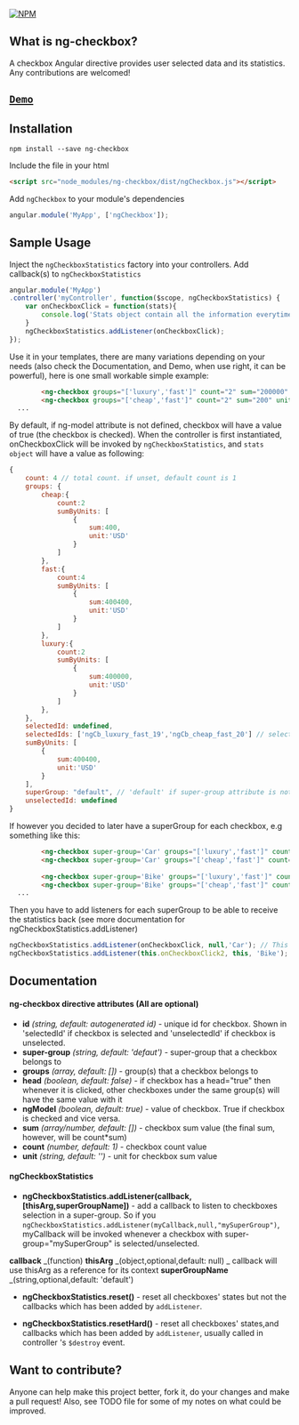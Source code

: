 [![NPM](https://nodei.co/npm/ng-checkbox.png?compact=true)](https://www.npmjs.com/package/ng-checkbox)

## What is ng-checkbox?

A checkbox Angular directive provides user selected data and its statistics. Any contributions are welcomed!

## [`Demo`](http://vinhnghi223.github.io/ng-checkbox/)

## Installation

```
npm install --save ng-checkbox
```

Include the file in your html

```html
<script src="node_modules/ng-checkbox/dist/ngCheckbox.js"></script>
```
Add `ngCheckbox` to your module's dependencies

```js
angular.module('MyApp', ['ngCheckbox']);
```

## Sample Usage

Inject the `ngCheckboxStatistics` factory into your controllers. Add callback(s) to `ngCheckboxStatistics`

```js
angular.module('MyApp')
.controller('myController', function($scope, ngCheckboxStatistics) {
    var onCheckboxClick = function(stats){
        console.log('Stats object contain all the information everytime you select/unselect a checkbox: ',stats);
    }
    ngCheckboxStatistics.addListener(onCheckboxClick);
});
```

Use it in your templates, there are many variations depending on your needs (also check the Documentation, and Demo, when use right, it can be powerful), here is one small workable simple example:

```html
        <ng-checkbox groups="['luxury','fast']" count="2" sum="200000" unit="USD">Car A</ng-checkbox>
        <ng-checkbox groups="['cheap','fast']" count="2" sum="200" unit="USD">Car B</ng-checkbox>
  ...
```

By default, if ng-model attribute is not defined, checkbox will have a value of true (the checkbox is checked). When the controller is first instantiated, onCheckboxClick will be invoked by `ngCheckboxStatistics`, and `stats object` will have a value as following:

```js
{
    count: 4 // total count. if unset, default count is 1
    groups: {
        cheap:{
            count:2
            sumByUnits: [
                {
                    sum:400,
                    unit:'USD'
                }
            ]
        },
        fast:{
            count:4
            sumByUnits: [
                {
                    sum:400400,
                    unit:'USD'
                }
            ]
        },
        luxury:{
            count:2
            sumByUnits: [
                {
                    sum:400000,
                    unit:'USD'
                }
            ]
        },
    },
    selectedId: undefined,
    selectedIds: ['ngCb_luxury_fast_19','ngCb_cheap_fast_20'] // selected checkbox ids. The ids are autogenerated if id attribute is not defined
    sumByUnits: [
        {
            sum:400400,
            unit:'USD'
        }
    ],
    superGroup: "default", // 'default' if super-group attribute is not set
    unselectedId: undefined
}
```

If however you decided to later have a superGroup for each checkbox, e.g something like this:
```html
        <ng-checkbox super-group='Car' groups="['luxury','fast']" count="2" sum="200000" unit="USD">Car A</ng-checkbox>
        <ng-checkbox super-group='Car' groups="['cheap','fast']" count="2" sum="200" unit="USD">Car B</ng-checkbox>
        
        <ng-checkbox super-group='Bike' groups="['luxury','fast']" count="2" sum="1000" unit="USD">Bike A</ng-checkbox>
        <ng-checkbox super-group='Bike' groups="['cheap','fast']" count="2" sum="10" unit="USD">Bike B</ng-checkbox>
  ...
```

Then you have to add listeners for each superGroup to be able to receive the statistics back (see more documentation for ngCheckboxStatistics.addListener)

```js
ngCheckboxStatistics.addListener(onCheckboxClick, null,'Car'); // This will only be invoked whenever the user clicks on 'Car' checkbox(es)
ngCheckboxStatistics.addListener(this.onCheckboxClick2, this, 'Bike'); // if you pass in this.onCheckboxClick2 instead of just onCheckboxClick2, you must pass in the 'this' context object in the second parameter as well
```

## Documentation

#### ng-checkbox directive attributes (All are optional)
* __id__ _(string, default: autogenerated id)_ - unique id for checkbox. Shown in 'selectedId' if checkbox is selected and 'unselectedId' if checkbox is unselected.
* __super-group__ _(string, default: 'defaut')_ - super-group that a checkbox belongs to
* __groups__ _(array, default: [])_ - group(s) that a checkbox belongs to 
* __head__ _(boolean, default: false)_ - if checkbox has a head="true" then whenever it is clicked, other checkboxes under the same group(s) will have the same value with it 
* __ngModel__ _(boolean, default: true)_ - value of checkbox. True if checkbox is checked and vice versa.
* __sum__ _(array/number, default: [])_ - checkbox sum value (the final sum, however, will be count*sum)
* __count__ _(number, default: 1)_ - checkbox count value 
* __unit__ _(string, default: '')_ - unit for checkbox sum value

#### ngCheckboxStatistics
* __ngCheckboxStatistics.addListener(callback,[thisArg,superGroupName])__ - add a callback to listen to checkboxes selection in a super-group. So if you `ngCheckboxStatistics.addListener(myCallback,null,"mySuperGroup")`, myCallback will be invoked whenever a checkbox with super-group="mySuperGroup" is selected/unselected. 

__callback__ _(function)
__thisArg__ _(object,optional,default: null) _ callback will use thisArg as a reference for its context
__superGroupName__ _(string,optional,default: 'default')

* __ngCheckboxStatistics.reset()__ - reset all checkboxes' states but not the callbacks which has been added by `addListener`. 

* __ngCheckboxStatistics.resetHard()__ - reset all checkboxes' states,and callbacks which has been added by `addListener`, usually called in controller 's `$destroy` event.

## Want to contribute?

Anyone can help make this project better, fork it, do your changes and make a pull request!
Also, see TODO file for some of my notes on what could be improved.